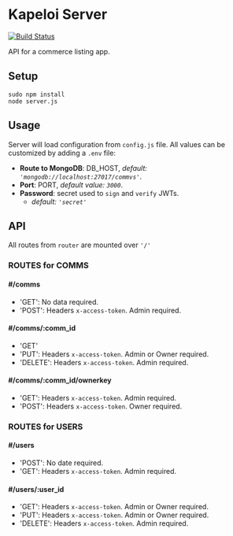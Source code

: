 # Kapeloi Server
[![Build Status](https://travis-ci.org/framirez4/kapeloi-server.svg?branch=master)](https://travis-ci.org/framirez4/kapeloi-server)

API for a commerce listing app.

## Setup
```
sudo npm install
node server.js
```

## Usage
Server will load configuration from ```config.js``` file. All values can be customized by adding a ```.env``` file:
+ **Route to MongoDB**: DB_HOST, *default: ```'mongodb://localhost:27017/commvs'```*.
+ **Port**: PORT, *default value: ```3000```*.
+ **Password**: secret used to ```sign``` and ```verify``` JWTs.
  + *default: ```'secret'```*


## API

All routes from ```router``` are mounted over ```'/'```
### ROUTES for COMMS
#### #/comms
+ 'GET': No data required.
+ 'POST': Headers ```x-access-token```. Admin required.

#### #/comms/:comm_id
+ 'GET'
+ 'PUT': Headers ```x-access-token```. Admin or Owner required.
+ 'DELETE': Headers ```x-access-token```. Admin required.
#### #/comms/:comm_id/ownerkey
+ 'GET': Headers ```x-access-token```. Admin required.
+ 'POST': Headers ```x-access-token```. Owner required.

### ROUTES for USERS
#### #/users
+ 'POST': No date required.
+ 'GET': Headers ```x-access-token```. Admin required.
#### #/users/:user_id
+ 'GET': Headers ```x-access-token```. Admin or Owner required.
+ 'PUT': Headers ```x-access-token```. Admin or Owner required.
+ 'DELETE': Headers ```x-access-token```. Admin required.
